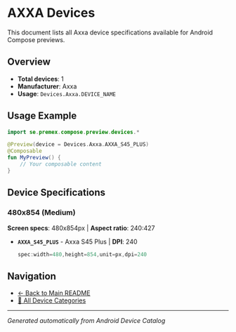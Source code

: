 # AXXA Devices

This document lists all Axxa device specifications available for Android Compose previews.

## Overview

- **Total devices**: 1
- **Manufacturer**: Axxa
- **Usage**: `Devices.Axxa.DEVICE_NAME`

## Usage Example

```kotlin
import se.premex.compose.preview.devices.*

@Preview(device = Devices.Axxa.AXXA_S45_PLUS)
@Composable
fun MyPreview() {
    // Your composable content
}
```

## Device Specifications

### 480x854 (Medium)

**Screen specs**: 480x854px | **Aspect ratio**: 240:427

- **`AXXA_S45_PLUS`** - Axxa S45 Plus | **DPI**: 240
  ```kotlin
  spec:width=480,height=854,unit=px,dpi=240
  ```

## Navigation

- [← Back to Main README](../../README.md)
- [📱 All Device Categories](../README.md)

---
*Generated automatically from Android Device Catalog*
